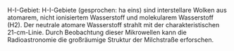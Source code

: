 H-I-Gebiet: H-I-Gebiete (gesprochen: ha eins) sind interstellare Wolken aus atomarem, nicht ionisiertem Wasserstoff und molekularem Wasserstoff (H2). Der neutrale atomare Wasserstoff strahlt mit der charakteristischen 21-cm-Linie. Durch Beobachtung dieser Mikrowellen kann die Radioastronomie die großräumige Struktur der Milchstraße erforschen.
